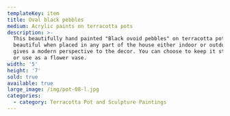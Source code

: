 ```yaml
---
templateKey: item
title: Oval black pebbles
medium: Acrylic paints on terracotta pots
description: >-
  This beautifully hand painted "Black ovoid pebbles" on terracotta pot looks
  beautiful when placed in any part of the house either indoor or outdoor. It
  gives a modern perspective to the decor. You can choose to keep it stand alone
  or use as a flower vase.
width: '5'
height: '7'
sold: true
available: true
large_image: /img/pot-08-l.jpg
categories:
  - category: Terracotta Pot and Sculpture Paintings
---
```



